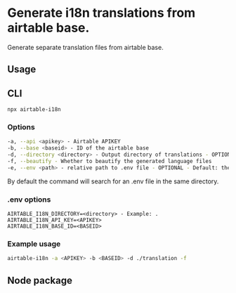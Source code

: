 Generate i18n translations from airtable base.
===

Generate separate translation files from airtable base.

Usage
---

## CLI

`npx airtable-i18n`

### Options
```bash
-a, --api <apikey> - Airtable APIKEY
-b, --base <baseid> - ID of the airtable base
-d, --directory <directory> - Output directory of translations - OPTIONAL - Default: the same directory
-f, --beautify - Whether to beautify the generated language files
-e, --env <path> - relative path to .env file - OPTIONAL - Default: the same directory
```

By default the command will search for an .env file in the same directory.

### .env options
```dotenv
AIRTABLE_I18N_DIRECTORY=<directory> - Example: .
AIRTABLE_I18N_API_KEY=<APIKEY>
AIRTABLE_I18N_BASE_ID=<BASEID>
```

### Example usage

```bash
airtable-i18n -a <APIKEY> -b <BASEID> -d ./translation -f
```

## Node package
